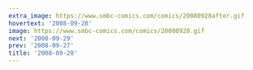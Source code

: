 ```yaml
---
extra_image: https://www.smbc-comics.com/comics/20080928after.gif
hovertext: '2008-09-28'
image: https://www.smbc-comics.com/comics/20080928.gif
next: '2008-09-29'
prev: '2008-09-27'
title: '2008-09-28'
---
```

